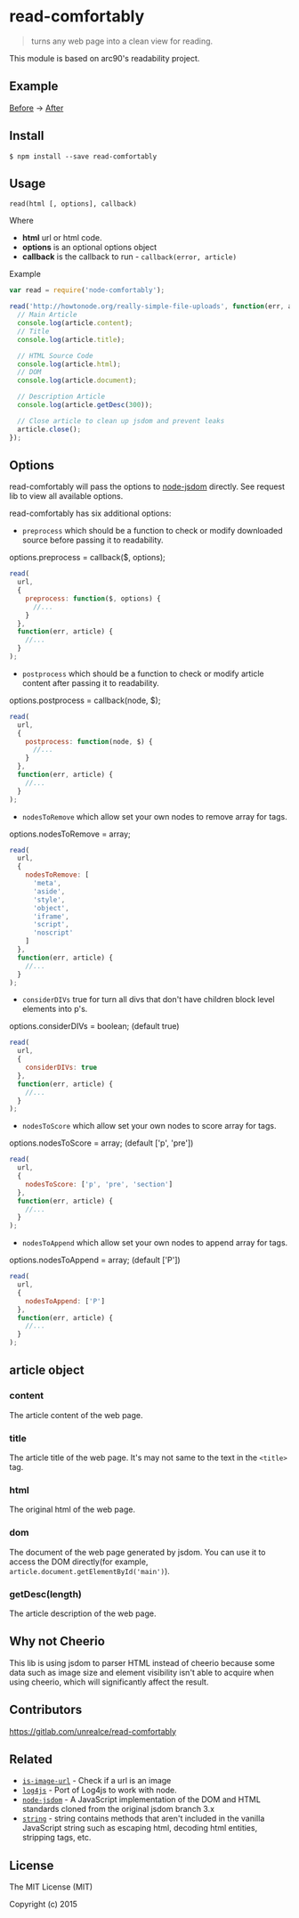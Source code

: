 # read-comfortably

> turns any web page into a clean view for reading.

This module is based on arc90's readability project.

## Example

[Before](https://raw.githubusercontent.com/luin/node-readability/master/examples/before.png) -> [After](https://raw.githubusercontent.com/luin/node-readability/master/examples/after.png)

## Install

```
$ npm install --save read-comfortably
```

## Usage

`read(html [, options], callback)`

Where

  * **html** url or html code.
  * **options** is an optional options object
  * **callback** is the callback to run - `callback(error, article)`

Example
```javascript
var read = require('node-comfortably');

read('http://howtonode.org/really-simple-file-uploads', function(err, article) {
  // Main Article
  console.log(article.content);
  // Title
  console.log(article.title);

  // HTML Source Code
  console.log(article.html);
  // DOM
  console.log(article.document);

  // Description Article
  console.log(article.getDesc(300));

  // Close article to clean up jsdom and prevent leaks
  article.close();
});
```

## Options

read-comfortably will pass the options to [node-jsdom](https://github.com/darrylwest/node-jsdom) directly.
See request lib to view all available options.

read-comfortably has six additional options:

- `preprocess` which should be a function to check or modify downloaded source before passing it to readability.

options.preprocess = callback($, options);
```javascript
read(
  url,
  {
    preprocess: function($, options) {
      //...
    }
  },
  function(err, article) {
    //...
  }
);
```

- `postprocess` which should be a function to check or modify article content after passing it to readability.

options.postprocess = callback(node, $);
```javascript
read(
  url,
  {
    postprocess: function(node, $) {
      //...
    }
  },
  function(err, article) {
    //...
  }
);
```

- `nodesToRemove` which allow set your own nodes to remove array for tags.

options.nodesToRemove = array;
```javascript
read(
  url,
  {
    nodesToRemove: [
      'meta',
      'aside',
      'style',
      'object',
      'iframe',
      'script',
      'noscript'
    ]
  },
  function(err, article) {
    //...
  }
);
```

- `considerDIVs` true for turn all divs that don't have children block level elements into p's.

options.considerDIVs = boolean; (default true)
```javascript
read(
  url,
  {
    considerDIVs: true
  },
  function(err, article) {
    //...
  }
);
```

- `nodesToScore` which allow set your own nodes to score array for tags.

options.nodesToScore = array; (default ['p', 'pre'])
```javascript
read(
  url,
  {
    nodesToScore: ['p', 'pre', 'section']
  },
  function(err, article) {
    //...
  }
);
```

- `nodesToAppend` which allow set your own nodes to append array for tags.

options.nodesToAppend = array; (default ['P'])
```javascript
read(
  url,
  {
    nodesToAppend: ['P']
  },
  function(err, article) {
    //...
  }
);
```

## article object

### content

The article content of the web page.

### title

The article title of the web page. It's may not same to the text in the `<title>` tag.

### html

The original html of the web page.

### dom
The document of the web page generated by jsdom. You can use it to access the DOM directly(for example, `article.document.getElementById('main')`).

### getDesc(length)

The article description of the web page.

## Why not Cheerio

This lib is using jsdom to parser HTML instead of cheerio because some data such as image size and element visibility isn't able to acquire when using cheerio, which will significantly affect the result. 

## Contributors

https://gitlab.com/unrealce/read-comfortably

## Related

- [`is-image-url`](https://www.npmjs.com/package/is-image-url) - Check if a url is an image
- [`log4js`](https://www.npmjs.com/package/log4js) - Port of Log4js to work with node.
- [`node-jsdom`](https://www.npmjs.com/package/node-jsdom) - A JavaScript implementation of the DOM and HTML standards cloned from the original jsdom branch 3.x
- [`string`](https://www.npmjs.com/package/string) - string contains methods that aren't included in the vanilla JavaScript string such as escaping html, decoding html entities, stripping tags, etc.

## License

The MIT License (MIT)

Copyright (c) 2015